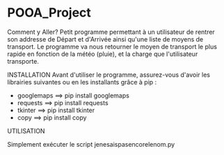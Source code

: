 # POOA_Project

Comment y Aller?
Petit programme permettant à un utilisateur de rentrer son addresse de Départ et d'Arrivée ainsi qu'une liste de moyens de transport.
Le programme va nous retourner le moyen de transport le plus rapide en fonction de la météo (pluie), et la charge que l'utilisateur transporte.


INSTALLATION
Avant d'utiliser le programme, assurez-vous d'avoir les librairies suivantes ou en les installants grâce à pip :
- googlemaps ==> pip install googlemaps
- requests ==> pip install requests
- tkinter ==> pip install tkinter
- copy ==> pip install copy 

UTILISATION

Simplement exécuter le script jenesaispasencorelenom.py

